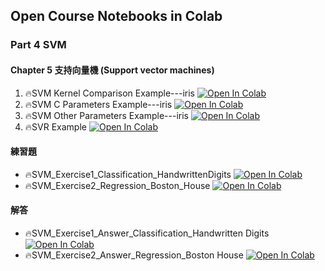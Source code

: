 ## Open Course Notebooks in Colab

### Part 4 SVM
#### Chapter 5 支持向量機 (Support vector machines)

1. 🔥SVM Kernel Comparison Example---iris [![Open In Colab](https://colab.research.google.com/assets/colab-badge.svg)](https://colab.research.google.com/github/p810034/course_3.0/blob/main/02_ML/part4/Chapter5/SVM_Kernel_Comparison_Example_iris.ipynb)
2. 🔥SVM C Parameters Example---iris [![Open In Colab](https://colab.research.google.com/assets/colab-badge.svg)](https://colab.research.google.com/github/p810034/course_3.0/blob/main/02_ML/part4/Chapter5/SVM_C_Parameters_Example_iris.ipynb)
3. 🔥SVM Other Parameters Example---iris [![Open In Colab](https://colab.research.google.com/assets/colab-badge.svg)](https://colab.research.google.com/github/p810034/course_3.0/blob/main/02_ML/part4/Chapter5/SVM_Other_Parameters_Example_iris.ipynb)
4. 🔥SVR Example [![Open In Colab](https://colab.research.google.com/assets/colab-badge.svg)](https://colab.research.google.com/github/p810034/course_3.0/blob/main/02_ML/part4/Chapter5/SVR_Example.ipynb)

#### 練習題
- 🔥SVM_Exercise1_Classification_HandwrittenDigits [![Open In Colab](https://colab.research.google.com/assets/colab-badge.svg)](https://colab.research.google.com/github/p810034/course_3.0/blob/main/02_ML/part4/Chapter5/Exercise/SVM_Exercise1_Classification_HandwrittenDigits.ipynb)
- 🔥SVM_Exercise2_Regression_Boston_House [![Open In Colab](https://colab.research.google.com/assets/colab-badge.svg)](https://colab.research.google.com/github/p810034/course_3.0/blob/main/02_ML/part4/Chapter5/Exercise/SVM_Exercise2_Regression_Boston_House.ipynb)
#### 解答
- 🔥SVM_Exercise1_Answer_Classification_Handwritten Digits [![Open In Colab](https://colab.research.google.com/assets/colab-badge.svg)](https://colab.research.google.com/github/p810034/course_3.0/blob/main/02_ML/part4/Chapter5/Exercise/Ans/SVM%20Exercise1%20Answer-Classification---Handwritten%20Digits.ipynb)
- 🔥SVM_Exercise2_Answer_Regression_Boston House [![Open In Colab](https://colab.research.google.com/assets/colab-badge.svg)](https://colab.research.google.com/github/p810034/course_3.0/blob/main/02_ML/part4/Chapter5/Exercise/Ans/SVM%20Exercise2%20Answer-Regression---Boston%20House.ipynb)

